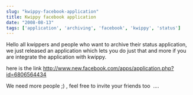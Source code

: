 ```yaml
---
slug: "kwippy-facebook-application"
title: Kwippy facebook application
date: "2008-08-13"
tags: ['application', 'archiving', 'facebook', 'kwippy', 'status']
---
```

Hello all kwippers and people who want to archive their status application, we just released an application which lets you do just that and more if you are integrate the application with kwippy.

here is the link http://www.new.facebook.com/apps/application.php?id=6806564434

We need more people ;) , feel free to invite your friends too  ….
